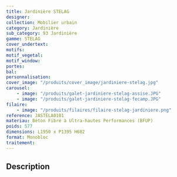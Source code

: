 ```yaml
---
title: Jardinière STELAG
designer:
collection: Mobilier urbain
category: Jardinière
sub_category: 93 Jardinière
gamme: STELAG
cover_undertext:
motifs:
motif_vegetal:
motif_window:
portes:
bal:
personnalisation:
cover_image: "/produits/cover_image/jardiniere-stelag.jpg"
carousel:
    - image: "/produits/galet-jardiniere-stelag-assise.JPG"
    - image: "/produits/galet-jardiniere-stelag-fecamp.JPG"
filaire:
    - image: "/produits/filaires/filaire-stelag-jardiniere.png"
reference: JASTELA0101
materiau: Béton Fibré à Ultra-hautes Performances (BFUP)
poids: 577
dimensions: L1950 x P1395 H682
format: Monobloc
traitement:
---
```


## Description
